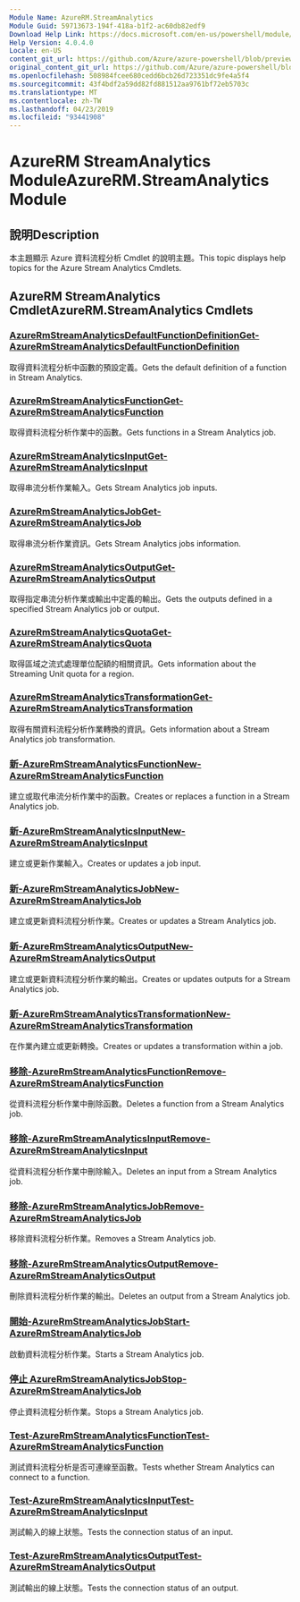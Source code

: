 ```yaml
---
Module Name: AzureRM.StreamAnalytics
Module Guid: 59713673-194f-418a-b1f2-ac60db82edf9
Download Help Link: https://docs.microsoft.com/en-us/powershell/module/azurerm.streamanalytics
Help Version: 4.0.4.0
Locale: en-US
content_git_url: https://github.com/Azure/azure-powershell/blob/preview/src/ResourceManager/StreamAnalytics/Commands.StreamAnalytics/help/AzureRM.StreamAnalytics.md
original_content_git_url: https://github.com/Azure/azure-powershell/blob/preview/src/ResourceManager/StreamAnalytics/Commands.StreamAnalytics/help/AzureRM.StreamAnalytics.md
ms.openlocfilehash: 508984fcee680cedd6bcb26d723351dc9fe4a5f4
ms.sourcegitcommit: 43f4bdf2a59dd82fd881512aa9761bf72eb5703c
ms.translationtype: MT
ms.contentlocale: zh-TW
ms.lasthandoff: 04/23/2019
ms.locfileid: "93441908"
---
```

# <span data-ttu-id="121d8-101">AzureRM StreamAnalytics Module</span><span class="sxs-lookup"><span data-stu-id="121d8-101">AzureRM.StreamAnalytics Module</span></span>
## <span data-ttu-id="121d8-102">說明</span><span class="sxs-lookup"><span data-stu-id="121d8-102">Description</span></span>
<span data-ttu-id="121d8-103">本主題顯示 Azure 資料流程分析 Cmdlet 的說明主題。</span><span class="sxs-lookup"><span data-stu-id="121d8-103">This topic displays help topics for the Azure Stream Analytics Cmdlets.</span></span>

## <span data-ttu-id="121d8-104">AzureRM StreamAnalytics Cmdlet</span><span class="sxs-lookup"><span data-stu-id="121d8-104">AzureRM.StreamAnalytics Cmdlets</span></span>
### [<span data-ttu-id="121d8-105">AzureRmStreamAnalyticsDefaultFunctionDefinition</span><span class="sxs-lookup"><span data-stu-id="121d8-105">Get-AzureRmStreamAnalyticsDefaultFunctionDefinition</span></span>](Get-AzureRmStreamAnalyticsDefaultFunctionDefinition.md)
<span data-ttu-id="121d8-106">取得資料流程分析中函數的預設定義。</span><span class="sxs-lookup"><span data-stu-id="121d8-106">Gets the default definition of a function in Stream Analytics.</span></span>

### [<span data-ttu-id="121d8-107">AzureRmStreamAnalyticsFunction</span><span class="sxs-lookup"><span data-stu-id="121d8-107">Get-AzureRmStreamAnalyticsFunction</span></span>](Get-AzureRmStreamAnalyticsFunction.md)
<span data-ttu-id="121d8-108">取得資料流程分析作業中的函數。</span><span class="sxs-lookup"><span data-stu-id="121d8-108">Gets functions in a Stream Analytics job.</span></span>

### [<span data-ttu-id="121d8-109">AzureRmStreamAnalyticsInput</span><span class="sxs-lookup"><span data-stu-id="121d8-109">Get-AzureRmStreamAnalyticsInput</span></span>](Get-AzureRmStreamAnalyticsInput.md)
<span data-ttu-id="121d8-110">取得串流分析作業輸入。</span><span class="sxs-lookup"><span data-stu-id="121d8-110">Gets Stream Analytics job inputs.</span></span>

### [<span data-ttu-id="121d8-111">AzureRmStreamAnalyticsJob</span><span class="sxs-lookup"><span data-stu-id="121d8-111">Get-AzureRmStreamAnalyticsJob</span></span>](Get-AzureRmStreamAnalyticsJob.md)
<span data-ttu-id="121d8-112">取得串流分析作業資訊。</span><span class="sxs-lookup"><span data-stu-id="121d8-112">Gets Stream Analytics jobs information.</span></span>

### [<span data-ttu-id="121d8-113">AzureRmStreamAnalyticsOutput</span><span class="sxs-lookup"><span data-stu-id="121d8-113">Get-AzureRmStreamAnalyticsOutput</span></span>](Get-AzureRmStreamAnalyticsOutput.md)
<span data-ttu-id="121d8-114">取得指定串流分析作業或輸出中定義的輸出。</span><span class="sxs-lookup"><span data-stu-id="121d8-114">Gets the outputs defined in a specified Stream Analytics job or output.</span></span>

### [<span data-ttu-id="121d8-115">AzureRmStreamAnalyticsQuota</span><span class="sxs-lookup"><span data-stu-id="121d8-115">Get-AzureRmStreamAnalyticsQuota</span></span>](Get-AzureRmStreamAnalyticsQuota.md)
<span data-ttu-id="121d8-116">取得區域之流式處理單位配額的相關資訊。</span><span class="sxs-lookup"><span data-stu-id="121d8-116">Gets information about the Streaming Unit quota for a region.</span></span>

### [<span data-ttu-id="121d8-117">AzureRmStreamAnalyticsTransformation</span><span class="sxs-lookup"><span data-stu-id="121d8-117">Get-AzureRmStreamAnalyticsTransformation</span></span>](Get-AzureRmStreamAnalyticsTransformation.md)
<span data-ttu-id="121d8-118">取得有關資料流程分析作業轉換的資訊。</span><span class="sxs-lookup"><span data-stu-id="121d8-118">Gets information about a Stream Analytics job transformation.</span></span>

### [<span data-ttu-id="121d8-119">新-AzureRmStreamAnalyticsFunction</span><span class="sxs-lookup"><span data-stu-id="121d8-119">New-AzureRmStreamAnalyticsFunction</span></span>](New-AzureRmStreamAnalyticsFunction.md)
<span data-ttu-id="121d8-120">建立或取代串流分析作業中的函數。</span><span class="sxs-lookup"><span data-stu-id="121d8-120">Creates or replaces a function in a Stream Analytics job.</span></span>

### [<span data-ttu-id="121d8-121">新-AzureRmStreamAnalyticsInput</span><span class="sxs-lookup"><span data-stu-id="121d8-121">New-AzureRmStreamAnalyticsInput</span></span>](New-AzureRmStreamAnalyticsInput.md)
<span data-ttu-id="121d8-122">建立或更新作業輸入。</span><span class="sxs-lookup"><span data-stu-id="121d8-122">Creates or updates a job input.</span></span>

### [<span data-ttu-id="121d8-123">新-AzureRmStreamAnalyticsJob</span><span class="sxs-lookup"><span data-stu-id="121d8-123">New-AzureRmStreamAnalyticsJob</span></span>](New-AzureRmStreamAnalyticsJob.md)
<span data-ttu-id="121d8-124">建立或更新資料流程分析作業。</span><span class="sxs-lookup"><span data-stu-id="121d8-124">Creates or updates a Stream Analytics job.</span></span>

### [<span data-ttu-id="121d8-125">新-AzureRmStreamAnalyticsOutput</span><span class="sxs-lookup"><span data-stu-id="121d8-125">New-AzureRmStreamAnalyticsOutput</span></span>](New-AzureRmStreamAnalyticsOutput.md)
<span data-ttu-id="121d8-126">建立或更新資料流程分析作業的輸出。</span><span class="sxs-lookup"><span data-stu-id="121d8-126">Creates or updates outputs for a Stream Analytics job.</span></span>

### [<span data-ttu-id="121d8-127">新-AzureRmStreamAnalyticsTransformation</span><span class="sxs-lookup"><span data-stu-id="121d8-127">New-AzureRmStreamAnalyticsTransformation</span></span>](New-AzureRmStreamAnalyticsTransformation.md)
<span data-ttu-id="121d8-128">在作業內建立或更新轉換。</span><span class="sxs-lookup"><span data-stu-id="121d8-128">Creates or updates a transformation within a job.</span></span>

### [<span data-ttu-id="121d8-129">移除-AzureRmStreamAnalyticsFunction</span><span class="sxs-lookup"><span data-stu-id="121d8-129">Remove-AzureRmStreamAnalyticsFunction</span></span>](Remove-AzureRmStreamAnalyticsFunction.md)
<span data-ttu-id="121d8-130">從資料流程分析作業中刪除函數。</span><span class="sxs-lookup"><span data-stu-id="121d8-130">Deletes a function from a Stream Analytics job.</span></span>

### [<span data-ttu-id="121d8-131">移除-AzureRmStreamAnalyticsInput</span><span class="sxs-lookup"><span data-stu-id="121d8-131">Remove-AzureRmStreamAnalyticsInput</span></span>](Remove-AzureRmStreamAnalyticsInput.md)
<span data-ttu-id="121d8-132">從資料流程分析作業中刪除輸入。</span><span class="sxs-lookup"><span data-stu-id="121d8-132">Deletes an input from a Stream Analytics job.</span></span>

### [<span data-ttu-id="121d8-133">移除-AzureRmStreamAnalyticsJob</span><span class="sxs-lookup"><span data-stu-id="121d8-133">Remove-AzureRmStreamAnalyticsJob</span></span>](Remove-AzureRmStreamAnalyticsJob.md)
<span data-ttu-id="121d8-134">移除資料流程分析作業。</span><span class="sxs-lookup"><span data-stu-id="121d8-134">Removes a Stream Analytics job.</span></span>

### [<span data-ttu-id="121d8-135">移除-AzureRmStreamAnalyticsOutput</span><span class="sxs-lookup"><span data-stu-id="121d8-135">Remove-AzureRmStreamAnalyticsOutput</span></span>](Remove-AzureRmStreamAnalyticsOutput.md)
<span data-ttu-id="121d8-136">刪除資料流程分析作業的輸出。</span><span class="sxs-lookup"><span data-stu-id="121d8-136">Deletes an output from a Stream Analytics job.</span></span>

### [<span data-ttu-id="121d8-137">開始-AzureRmStreamAnalyticsJob</span><span class="sxs-lookup"><span data-stu-id="121d8-137">Start-AzureRmStreamAnalyticsJob</span></span>](Start-AzureRmStreamAnalyticsJob.md)
<span data-ttu-id="121d8-138">啟動資料流程分析作業。</span><span class="sxs-lookup"><span data-stu-id="121d8-138">Starts a Stream Analytics job.</span></span>

### [<span data-ttu-id="121d8-139">停止 AzureRmStreamAnalyticsJob</span><span class="sxs-lookup"><span data-stu-id="121d8-139">Stop-AzureRmStreamAnalyticsJob</span></span>](Stop-AzureRmStreamAnalyticsJob.md)
<span data-ttu-id="121d8-140">停止資料流程分析作業。</span><span class="sxs-lookup"><span data-stu-id="121d8-140">Stops a Stream Analytics job.</span></span>

### [<span data-ttu-id="121d8-141">Test-AzureRmStreamAnalyticsFunction</span><span class="sxs-lookup"><span data-stu-id="121d8-141">Test-AzureRmStreamAnalyticsFunction</span></span>](Test-AzureRmStreamAnalyticsFunction.md)
<span data-ttu-id="121d8-142">測試資料流程分析是否可連線至函數。</span><span class="sxs-lookup"><span data-stu-id="121d8-142">Tests whether Stream Analytics can connect to a function.</span></span>

### [<span data-ttu-id="121d8-143">Test-AzureRmStreamAnalyticsInput</span><span class="sxs-lookup"><span data-stu-id="121d8-143">Test-AzureRmStreamAnalyticsInput</span></span>](Test-AzureRmStreamAnalyticsInput.md)
<span data-ttu-id="121d8-144">測試輸入的線上狀態。</span><span class="sxs-lookup"><span data-stu-id="121d8-144">Tests the connection status of an input.</span></span>

### [<span data-ttu-id="121d8-145">Test-AzureRmStreamAnalyticsOutput</span><span class="sxs-lookup"><span data-stu-id="121d8-145">Test-AzureRmStreamAnalyticsOutput</span></span>](Test-AzureRmStreamAnalyticsOutput.md)
<span data-ttu-id="121d8-146">測試輸出的線上狀態。</span><span class="sxs-lookup"><span data-stu-id="121d8-146">Tests the connection status of an output.</span></span>

